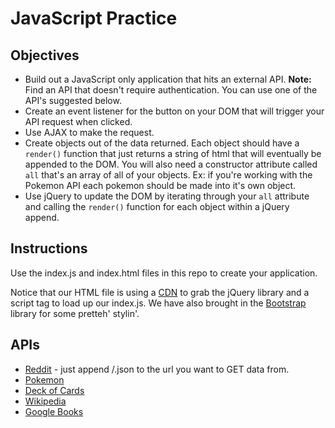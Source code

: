 # JavaScript Practice

## Objectives

* Build out a JavaScript only application that hits an external API. **Note:** Find an API that doesn't require authentication. You can use one of the API's suggested below.
* Create an event listener for the button on your DOM that will trigger your API request when clicked.
* Use AJAX to make the request.
* Create objects out of the data returned. Each object should have a `render()` function that just returns a string of html that will eventually be appended to the DOM. You will also need a constructor attribute called `all` that's an array of all of your objects. Ex: if you're working with the Pokemon API each pokemon should be made into it's own object.
* Use jQuery to update the DOM by iterating through your `all` attribute and calling the `render()` function for each object within a jQuery append.

## Instructions

Use the index.js and index.html files in this repo to create your application. 

Notice that our HTML file is using a [CDN](https://en.wikipedia.org/wiki/Content_delivery_network) to grab the jQuery library and a script tag to load up our index.js. We have also brought in the [Bootstrap](https://getbootstrap.com/) library for some pretteh' stylin'.

## APIs

* [Reddit](https://www.reddit.com/.json) - just append /.json to the url you want to GET data from.
* [Pokemon](http://pokeapi.co/)
* [Deck of Cards](http://deckofcardsapi.com/)
* [Wikipedia](https://www.mediawiki.org/wiki/API:Main_page)
* [Google Books](https://developers.google.com/books/docs/v1/getting_started)